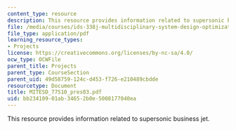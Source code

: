 ```yaml
---
content_type: resource
description: This resource provides information related to supersonic business jet.
file: /media/courses/ids-338j-multidisciplinary-system-design-optimization-spring-2010/bb23410901ab34652b0e5008177040ea_MITESD_77S10_pres03.pdf
file_type: application/pdf
learning_resource_types:
- Projects
license: https://creativecommons.org/licenses/by-nc-sa/4.0/
ocw_type: OCWFile
parent_title: Projects
parent_type: CourseSection
parent_uid: 49d58759-124c-d453-f726-e210489cbdde
resourcetype: Document
title: MITESD_77S10_pres03.pdf
uid: bb234109-01ab-3465-2b0e-5008177040ea
---
```

This resource provides information related to supersonic business jet.